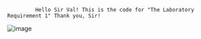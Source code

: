              Hello Sir Val! This is the code for "The Laboratory Requirement 1" Thank you, Sir! 
![image](https://github.com/user-attachments/assets/6e79e9c7-1b8e-4170-83b3-d9eabf9065ce)

